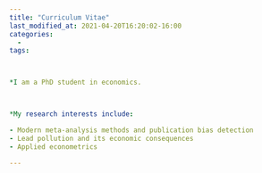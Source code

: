 ```yaml
---
title: "Curriculum Vitae"
last_modified_at: 2021-04-20T16:20:02-16:00
categories:
  - 
tags:



*I am a PhD student in economics.



*My research interests include:

- Modern meta-analysis methods and publication bias detection
- Lead pollution and its economic consequences
- Applied econometrics

---
```

